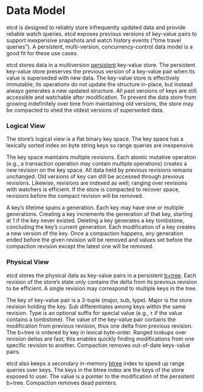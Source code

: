 # Data Model

etcd is designed to reliably store infrequently updated data and provide reliable watch queries. etcd exposes previous versions of key-value pairs to support inexpensive snapshots and watch history events (“time travel queries”). A persistent, multi-version, concurrency-control data model is a good fit for these use cases.

etcd stores data in a multiversion [persistent][persistent-ds] key-value store. The persistent key-value store preserves the previous version of a key-value pair when its value is superseded with new data. The key-value store is effectively immutable; its operations do not update the structure in-place, but instead always generates a new updated structure. All past versions of keys are still accessible and watchable after modification. To prevent the data store from growing indefinitely over time from maintaining old versions, the store may be compacted to shed the oldest versions of superseded data.

### Logical View

The store’s logical view is a flat binary key space. The key space has a lexically sorted index on byte string keys so range queries are inexpensive.

The key space maintains multiple revisions. Each atomic mutative operation (e.g., a transaction operation may contain multiple operations) creates a new revision on the key space. All data held by previous revisions remains unchanged. Old versions of key can still be accessed through previous revisions. Likewise, revisions are indexed as well; ranging over revisions with watchers is efficient. If the store is compacted to recover space, revisions before the compact revision will be removed.

A key’s lifetime spans a generation. Each key may have one or multiple generations. Creating a key increments the generation of that key, starting at 1 if the key never existed. Deleting a key generates a key tombstone, concluding the key’s current generation. Each modification of a key creates a new version of the key. Once a compaction happens, any generation ended before the given revision will be removed and values set before the compaction revision except the latest one will be removed.

### Physical View

etcd stores the physical data as key-value pairs in a persistent [b+tree][b+tree]. Each revision of the store’s state only contains the delta from its previous revision to be efficient. A single revision may correspond to multiple keys in the tree. 

The key of key-value pair is a 3-tuple (major, sub, type). Major is the store revision holding the key. Sub differentiates among  keys within the same revision. Type is an optional suffix for special value (e.g., `t` if the value contains a tombstone). The value of the key-value pair contains the modification from previous revision, thus one delta from previous revision. The b+tree is ordered by key in lexical byte-order. Ranged lookups over revision deltas are fast; this enables quickly finding modifications from one specific revision to another. Compaction removes out-of-date keys-value pairs.

etcd also keeps a secondary in-memory [btree][btree] index to speed up range queries over keys. The keys in the btree index are the keys of the store exposed to user. The value is a pointer to the modification of the persistent b+tree. Compaction removes dead pointers.

[persistent-ds]: https://en.wikipedia.org/wiki/Persistent_data_structure
[btree]: https://en.wikipedia.org/wiki/B-tree
[b+tree]: https://en.wikipedia.org/wiki/B%2B_tree